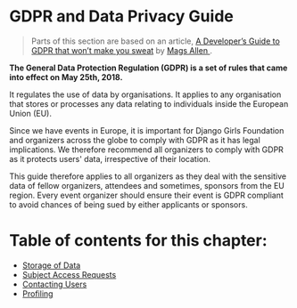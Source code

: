 # GDPR and Data Privacy Guide

> Parts of this section are based on an article, 
[A Developer’s Guide to GDPR that won’t make you sweat](https://medium.com/ft-product-technology/a-developers-guide-to-gdpr-that-won-t-make-you-sweat-4f1f7f1d9c8b) by [Mags Allen
](https://medium.com/@mags_40745). 

**The General Data Protection Regulation (GDPR) is a
 set of rules that came into effect on May 25th, 2018.** 
 
It regulates the use of data by organisations.
It applies to any organisation that stores or processes
 any data relating to individuals inside the European 
 Union (EU). 
 
 Since we have events in Europe, it is important 
 for Django Girls Foundation and organizers across 
 the globe to comply with GDPR as it has legal 
 implications. We therefore recommend all organizers 
 to comply with GDPR as it protects users' data, 
 irrespective of their location. 
 
 This guide therefore applies to all organizers 
 as they deal with the sensitive data of fellow 
 organizers, attendees and sometimes, sponsors 
 from the EU region. Every event organizer should 
 ensure their event is GDPR compliant to avoid 
 chances of being sued by either applicants or
 sponsors.
 
 # Table of contents for this chapter:
 * [Storage of Data](./data_storage.md)
 * [Subject Access Requests](./subject_access_requests.md)
 * [Contacting Users](./contacting_users.md)
 * [Profiling](./profiling.md)
 
 
 